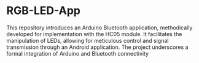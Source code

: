 # RGB-LED-App
This repository introduces an Arduino Bluetooth application, methodically developed for implementation with the HC05 module. It facilitates the manipulation of LEDs, allowing for meticulous control and signal transmission through an Android application. The project underscores a formal integration of Arduino and Bluetooth connectivity
